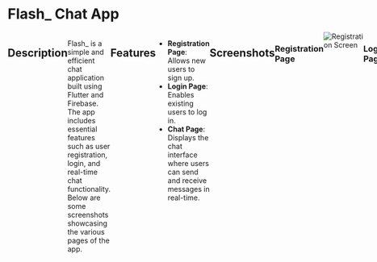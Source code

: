 # Flash_ Chat App

<div style="display: flex; justify-content: space-around;">

<table>
  <tr>
    <td style="text-align: center;">
      <img src="https://github.com/RaunakSharma002/ChatApp/blob/main/images/front-page.jpg" alt="Registration Screen" width="300"/>
      <p>Registration Page</p>
    </td>
    <td style="text-align: center;">
      <img src="https://github.com/RaunakSharma002/ChatApp/blob/main/images/front-page.jpg" alt="Login Screen" width="300"/>
      <p>Login Page</p>
    </td>
    <td style="text-align: center;">
      <img src="https://github.com/RaunakSharma002/ChatApp/blob/main/images/front-page.jpg" alt="Chat Screen" width="300"/>
      <p>Chat Page</p>
    </td>
  </tr>
</table>

## Description

Flash_ is a simple and efficient chat application built using Flutter and Firebase. The app includes essential features such as user registration, login, and real-time chat functionality. Below are some screenshots showcasing the various pages of the app.

## Features

- **Registration Page**: Allows new users to sign up.
- **Login Page**: Enables existing users to log in.
- **Chat Page**: Displays the chat interface where users can send and receive messages in real-time.

## Screenshots

### Registration Page
<img src="https://github.com/yourusername/yourrepositoryname/blob/main/screenshots/image3.jpg" alt="Registration Screen" width="300"/>

### Login Page
<img src="https://github.com/yourusername/yourrepositoryname/blob/main/screenshots/image1.jpg" alt="Login Screen" width="300"/>

### Chat Page
<img src="https://github.com/yourusername/yourrepositoryname/blob/main/screenshots/image2.jpg" alt="Chat Screen" width="300"/>

## Installation

To run this project locally, follow these steps:

1. **Clone the repository:**
    ```bash
    git clone https://github.com/yourusername/flash_chat_app.git
    cd flash_chat_app
    ```

2. **Install dependencies:**
    ```bash
    flutter pub get
    ```

3. **Run the app:**
    ```bash
    flutter run
    ```

## Configuration

To connect the app to your Firebase project, follow these steps:

1. **Create a new Firebase project** on the [Firebase Console](https://console.firebase.google.com/).
2. **Add an Android app** to your Firebase project.
3. **Download the `google-services.json`** file and place it in the `android/app` directory.
4. **Enable Firebase Authentication** and Firestore Database in the Firebase Console.

## Technologies Used

- **Flutter**: For building the cross-platform mobile application.
- **Firebase**: For backend services including authentication and real-time database.

## Contributing

Contributions are welcome! Please open an issue or submit a pull request if you would like to contribute to this project.

## License

This project is licensed under the MIT License. See the [LICENSE](LICENSE) file for details.

## Contact

If you have any questions or feedback, feel free to reach out to me at your_email@example.com.

---

Thank you for checking out Flash_! 🚀
